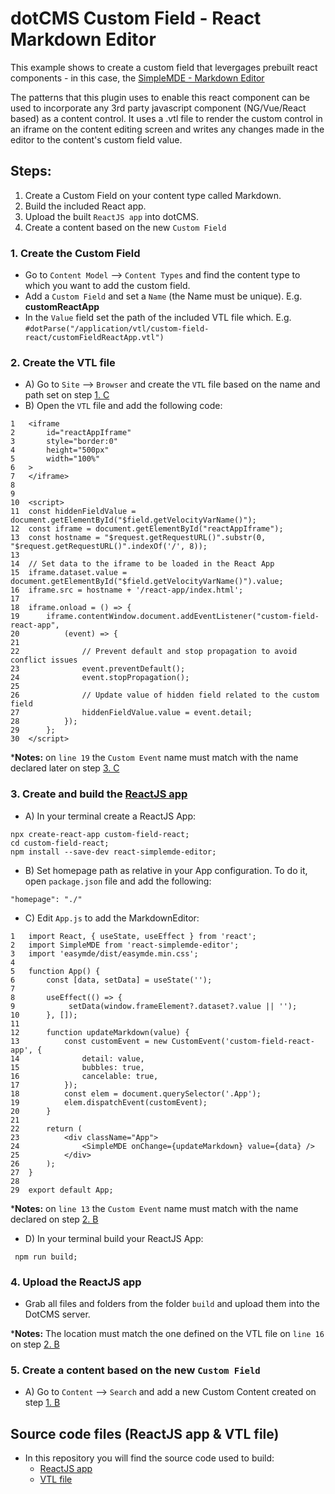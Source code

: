 # dotCMS Custom Field - React Markdown Editor   

This example shows to create a custom field that levergages prebuilt react components - in this case, the 
[SimpleMDE - Markdown Editor](https://github.com/sparksuite/simplemde-markdown-editor)

The patterns that this plugin uses to enable this react component can be used to incorporate any 3rd party javascript component (NG/Vue/React based) as a content control.  It uses a .vtl file to render the custom control in an iframe on the content editing screen and writes any changes made in the editor to the content's custom field value. 

## Steps:

1. Create a Custom Field on your content type called Markdown.
2. Build the included React app.
3. Upload the built `ReactJS app` into dotCMS.
5. Create a content based on the new `Custom Field`

### 1. Create the Custom Field
- Go to `Content Model` --> `Content Types` and find the content type to which you want to add the custom field.
- Add a `Custom Field` and set a `Name` (the Name must be unique). E.g. **customReactApp**
- In the `Value` field set the path of the included VTL file which. E.g. 
`#dotParse("/application/vtl/custom-field-react/customFieldReactApp.vtl")`

### 2. Create the VTL file
- A) Go to `Site` --> `Browser` and create the `VTL` file based on the name and path set on step [1. C](#step1c)
- <a id="step2b"></a>B) Open the `VTL` file and add the following code:
```
1   <iframe
2       id="reactAppIframe"
3       style="border:0"
4       height="500px"
5       width="100%"
6   >
7   </iframe>
8
9  
10  <script>
11  const hiddenFieldValue = document.getElementById("$field.getVelocityVarName()");
12  const iframe = document.getElementById("reactAppIframe");
13  const hostname = "$request.getRequestURL()".substr(0, "$request.getRequestURL()".indexOf('/', 8));
13    
14  // Set data to the iframe to be loaded in the React App
15  iframe.dataset.value = document.getElementById("$field.getVelocityVarName()").value;
16  iframe.src = hostname + '/react-app/index.html';
17
18  iframe.onload = () => {
19      iframe.contentWindow.document.addEventListener("custom-field-react-app",
20          (event) => {
21                
22              // Prevent default and stop propagation to avoid conflict issues
23              event.preventDefault();
24              event.stopPropagation();
25                
26              // Update value of hidden field related to the custom field
27              hiddenFieldValue.value = event.detail;
28          });
29      };
30  </script>
```
***Notes:** on `line 19` the `Custom Event` name must match with the name declared later on step [3. C](#step3c)

### 3. Create and build the [ReactJS app](https://reactjs.org/)

- A) In your terminal create a ReactJS App:
```
npx create-react-app custom-field-react;
cd custom-field-react;
npm install --save-dev react-simplemde-editor;
```
- <a id="step3b"></a>B) Set homepage path as relative in your App configuration. To do it, open `package.json` file and add the following:
```
"homepage": "./"
```
- <a id="step3c"></a>C) Edit `App.js` to add the MarkdownEditor:
```
1   import React, { useState, useEffect } from 'react';
2   import SimpleMDE from 'react-simplemde-editor';
3   import 'easymde/dist/easymde.min.css';
4
5   function App() {
6       const [data, setData] = useState('');
7
8       useEffect(() => {
9            setData(window.frameElement?.dataset?.value || '');
10      }, []);
11
12      function updateMarkdown(value) {
13          const customEvent = new CustomEvent('custom-field-react-app', {
14              detail: value,
15              bubbles: true,
16              cancelable: true,
17          });
18          const elem = document.querySelector('.App');
19          elem.dispatchEvent(customEvent);
20      }
21
22      return (
23          <div className="App">
24              <SimpleMDE onChange={updateMarkdown} value={data} />
25          </div>
26      );
27  }
28
29  export default App;

```
***Notes:** on `line 13` the `Custom Event` name must match with the name declared on step [2. B](#step2b)

- D) In your terminal build your ReactJS App:
```
 npm run build;
```

### 4. Upload the ReactJS app
- Grab all files and folders from the folder `build` and upload them into the DotCMS server.

***Notes:** The location must match the one defined on the VTL file on `line 16` on step [2. B](#step2b)

### 5. Create a content based on the new `Custom Field`
- A) Go to `Content` --> `Search` and add a new Custom Content created on step [1. B](#step1b)

## <a id="sourcelinks"></a>Source code files (ReactJS app & VTL file)
- In this repository you will find the source code used to build:
   - <a href="https://github.com/dotcms-plugins/custom-field-react/tree/main/custom-field-react" target="_blank">ReactJS app</a>   
   - <a href="https://github.com/dotcms-plugins/custom-field-react/tree/main/vtl" target="_blank">VTL file</a>
